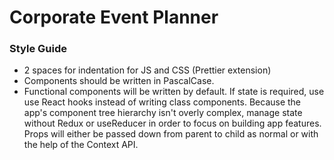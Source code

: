 # Corporate Event Planner

### Style Guide

- 2 spaces for indentation for JS and CSS (Prettier extension)
- Components should be written in PascalCase.
- Functional components will be written by default. If state is required, use use React hooks instead of writing class components. Because the app's component tree hierarchy isn't overly complex, manage state without Redux or useReducer in order to focus on building app features. Props will either be passed down from parent to child as normal or with the help of the Context API.
